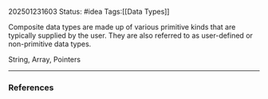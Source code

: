 202501231603
Status: #idea
Tags:[[Data Types]]

Composite data types are made up of various primitive kinds that are typically supplied by the user. They are also referred to as user-defined or non-primitive data types.

String, Array, Pointers

---
### References